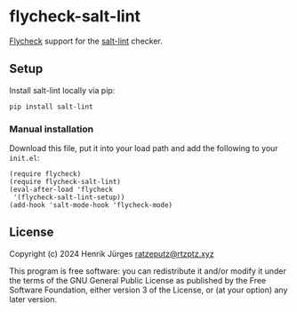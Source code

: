 # flycheck-salt-lint

[Flycheck](https://www.flycheck.org/en/latest/) support for the [salt-lint](https://github.com/warpnet/salt-lint/) checker.

## Setup

Install salt-lint locally via pip:

``` shell
pip install salt-lint
```

### Manual installation

Download this file, put it into your load path and add the following to your `init.el`:

``` emacs-lisp
(require flycheck)
(require flycheck-salt-lint)
(eval-after-load 'flycheck
 '(flycheck-salt-lint-setup))
(add-hook 'salt-mode-hook 'flycheck-mode)
```

## License

Copyright (c) 2024 Henrik Jürges <ratzeputz@rtzptz.xyz>

This program is free software: you can redistribute it and/or modify
it under the terms of the GNU General Public License as published by
the Free Software Foundation, either version 3 of the License, or
(at your option) any later version.
